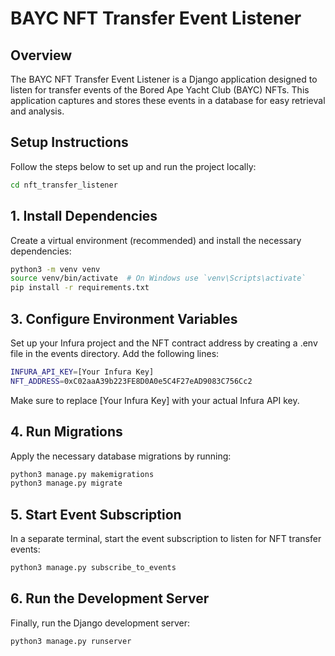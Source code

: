 # BAYC NFT Transfer Event Listener

## Overview

The BAYC NFT Transfer Event Listener is a Django application designed to listen for transfer events of the Bored Ape Yacht Club (BAYC) NFTs. This application captures and stores these events in a database for easy retrieval and analysis.

## Setup Instructions

Follow the steps below to set up and run the project locally:

```bash
cd nft_transfer_listener
```

## 1. Install Dependencies
Create a virtual environment (recommended) and install the necessary dependencies:
```bash
python3 -m venv venv
source venv/bin/activate  # On Windows use `venv\Scripts\activate`
pip install -r requirements.txt
```
## 3. Configure Environment Variables
Set up your Infura project and the NFT contract address by creating a .env file in the events directory. Add the following lines:
```bash
INFURA_API_KEY=[Your Infura Key]
NFT_ADDRESS=0xC02aaA39b223FE8D0A0e5C4F27eAD9083C756Cc2
```
Make sure to replace [Your Infura Key] with your actual Infura API key.

## 4. Run Migrations
Apply the necessary database migrations by running:
```bash
python3 manage.py makemigrations
python3 manage.py migrate
```
## 5. Start Event Subscription
In a separate terminal, start the event subscription to listen for NFT transfer events:
```sh
python3 manage.py subscribe_to_events
```
## 6. Run the Development Server
Finally, run the Django development server:
```bash
python3 manage.py runserver
```